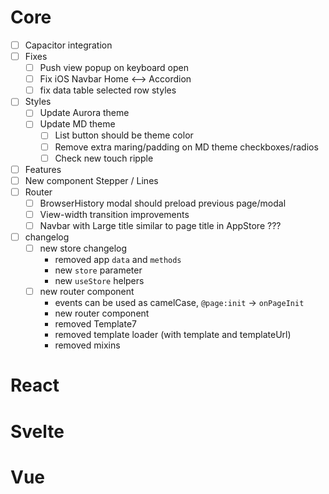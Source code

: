 # Core

- [ ] Capacitor integration
- [ ] Fixes
  - [ ] Push view popup on keyboard open
  - [ ] Fix iOS Navbar Home <--> Accordion
  - [ ] fix data table selected row styles
- [ ] Styles
  - [ ] Update Aurora theme
  - [ ] Update MD theme
    - [ ] List button should be theme color
    - [ ] Remove extra maring/padding on MD theme checkboxes/radios
    - [ ] Check new touch ripple
- [ ] Features
- [ ] New component Stepper / Lines
- [ ] Router
  - [ ] BrowserHistory modal should preload previous page/modal
  - [ ] View-width transition improvements
  - [ ] Navbar with Large title similar to page title in AppStore ???
- [ ] changelog
  - [ ] new store changelog
    - removed app `data` and `methods`
    - new `store` parameter
    - new `useStore` helpers
  - [ ] new router component
    - events can be used as camelCase, `@page:init` -> `onPageInit`
    - new router component
    - removed Template7
    - removed template loader (with template and templateUrl)
    - removed mixins

# React

# Svelte

# Vue
